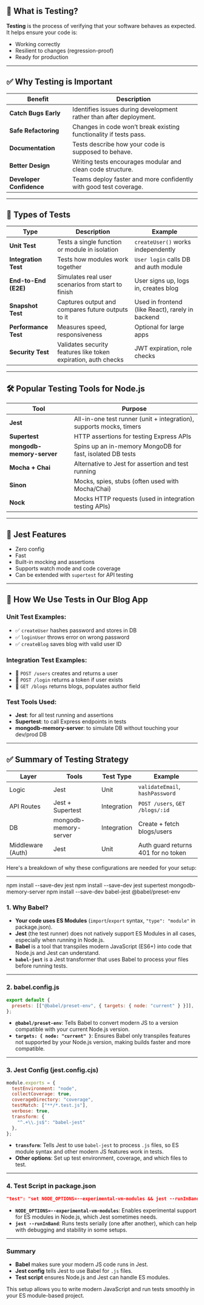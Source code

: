 ## 🧪 What is Testing?

**Testing** is the process of verifying that your software behaves as expected. It helps ensure your code is:

* Working correctly
* Resilient to changes (regression-proof)
* Ready for production

---

## ✅ Why Testing is Important

| Benefit                  | Description                                                        |
| ------------------------ | ------------------------------------------------------------------ |
| **Catch Bugs Early**     | Identifies issues during development rather than after deployment. |
| **Safe Refactoring**     | Changes in code won’t break existing functionality if tests pass.  |
| **Documentation**        | Tests describe how your code is supposed to behave.                |
| **Better Design**        | Writing tests encourages modular and clean code structure.         |
| **Developer Confidence** | Teams deploy faster and more confidently with good test coverage.  |

---

## 🔧 Types of Tests

| Type                 | Description                                                    | Example                                          |
| -------------------- | -------------------------------------------------------------- | ------------------------------------------------ |
| **Unit Test**        | Tests a single function or module in isolation                 | `createUser()` works independently               |
| **Integration Test** | Tests how modules work together                                | `User login` calls DB and auth module            |
| **End-to-End (E2E)** | Simulates real user scenarios from start to finish             | User signs up, logs in, creates blog             |
| **Snapshot Test**    | Captures output and compares future outputs to it              | Used in frontend (like React), rarely in backend |
| **Performance Test** | Measures speed, responsiveness                                 | Optional for large apps                          |
| **Security Test**    | Validates security features like token expiration, auth checks | JWT expiration, role checks                      |

---

## 🛠️ Popular Testing Tools for Node.js

| Tool                      | Purpose                                                             |
| ------------------------- | ------------------------------------------------------------------- |
| **Jest**                  | All-in-one test runner (unit + integration), supports mocks, timers |
| **Supertest**             | HTTP assertions for testing Express APIs                            |
| **mongodb-memory-server** | Spins up an in-memory MongoDB for fast, isolated DB tests           |
| **Mocha + Chai**          | Alternative to Jest for assertion and test running                  |
| **Sinon**                 | Mocks, spies, stubs (often used with Mocha/Chai)                    |
| **Nock**                  | Mocks HTTP requests (used in integration testing APIs)              |

---

## 📌 Jest Features

* Zero config
* Fast
* Built-in mocking and assertions
* Supports watch mode and code coverage
* Can be extended with `supertest` for API testing

---

## 🧠 How We Use Tests in Our Blog App

### Unit Test Examples:

* ✅ `createUser` hashes password and stores in DB
* ✅ `loginUser` throws error on wrong password
* ✅ `createBlog` saves blog with valid user ID

### Integration Test Examples:

* 🔁 `POST /users` creates and returns a user
* 🔁 `POST /login` returns a token if user exists
* 🔁 `GET /blogs` returns blogs, populates author field

### Test Tools Used:

* **Jest**: for all test running and assertions
* **Supertest**: to call Express endpoints in tests
* **mongodb-memory-server**: to simulate DB without touching your dev/prod DB

---

## ✅ Summary of Testing Strategy

| Layer             | Tools                 | Test Type   | Example                             |
| ----------------- | --------------------- | ----------- | ----------------------------------- |
| Logic             | Jest                  | Unit        | `validateEmail`, `hashPassword`     |
| API Routes        | Jest + Supertest      | Integration | `POST /users`, `GET /blogs/:id`     |
| DB                | mongodb-memory-server | Integration | Create + fetch blogs/users          |
| Middleware (Auth) | Jest                  | Unit        | Auth guard returns 401 for no token |



Here's a breakdown of why these configurations are needed for your setup:

---
npm install --save-dev jest
npm install --save-dev jest supertest mongodb-memory-server
npm install --save-dev babel-jest @babel/preset-env


### 1. **Why Babel?**

- **Your code uses ES Modules** (`import`/`export` syntax, `"type": "module"` in package.json).
- **Jest** (the test runner) does not natively support ES Modules in all cases, especially when running in Node.js.
- **Babel** is a tool that transpiles modern JavaScript (ES6+) into code that Node.js and Jest can understand.
- **`babel-jest`** is a Jest transformer that uses Babel to process your files before running tests.

---

### 2. **babel.config.js**

```javascript
export default {
  presets: [["@babel/preset-env", { targets: { node: "current" } }]],
};
```
- **`@babel/preset-env`**: Tells Babel to convert modern JS to a version compatible with your current Node.js version.
- **`targets: { node: "current" }`**: Ensures Babel only transpiles features not supported by your Node.js version, making builds faster and more compatible.

---

### 3. **Jest Config (jest.config.cjs)**

```javascript
module.exports = {
  testEnvironment: "node",
  collectCoverage: true,
  coverageDirectory: "coverage",
  testMatch: ["**/*.test.js"],
  verbose: true,
  transform: {
    "^.+\\.js$": "babel-jest"
  },
};
```
- **`transform`**: Tells Jest to use `babel-jest` to process `.js` files, so ES module syntax and other modern JS features work in tests.
- **Other options**: Set up test environment, coverage, and which files to test.

---

### 4. **Test Script in package.json**

```json
"test": "set NODE_OPTIONS=--experimental-vm-modules && jest --runInBand"
```
- **`NODE_OPTIONS=--experimental-vm-modules`**: Enables experimental support for ES modules in Node.js, which Jest sometimes needs.
- **`jest --runInBand`**: Runs tests serially (one after another), which can help with debugging and stability in some setups.

---

### **Summary**

- **Babel** makes sure your modern JS code runs in Jest.
- **Jest config** tells Jest to use Babel for `.js` files.
- **Test script** ensures Node.js and Jest can handle ES modules.

This setup allows you to write modern JavaScript and run tests smoothly in your ES module-based project.